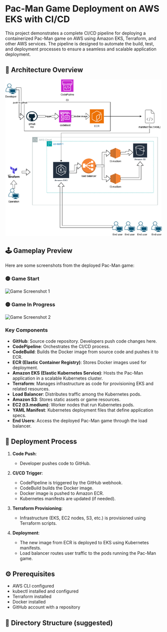 # Pac-Man Game Deployment on AWS EKS with CI/CD

This project demonstrates a complete CI/CD pipeline for deploying a containerized Pac-Man game on AWS using Amazon EKS, Terraform, and other AWS services. The pipeline is designed to automate the build, test, and deployment processes to ensure a seamless and scalable application deployment.

## 📌 Architecture Overview

![Architecture Diagram](./End%20Pro.drawio.png)

## 🕹️ Gameplay Preview

Here are some screenshots from the deployed Pac-Man game:

### 🟡 Game Start
![Game Screenshot 1](./images/Screenshot%202025-05-23%20110620.png)

### 🟡 Game In Progress
![Game Screenshot 2](./images/Screenshot%202025-05-23%20110654.png)

### Key Components

- **GitHub**: Source code repository. Developers push code changes here.
- **CodePipeline**: Orchestrates the CI/CD process.
- **CodeBuild**: Builds the Docker image from source code and pushes it to ECR.
- **ECR (Elastic Container Registry)**: Stores Docker images used for deployment.
- **Amazon EKS (Elastic Kubernetes Service)**: Hosts the Pac-Man application in a scalable Kubernetes cluster.
- **Terraform**: Manages infrastructure as code for provisioning EKS and related resources.
- **Load Balancer**: Distributes traffic among the Kubernetes pods.
- **Amazon S3**: Stores static assets or game resources.
- **EC2 (t3.medium)**: Worker nodes that run Kubernetes pods.
- **YAML Manifest**: Kubernetes deployment files that define application specs.
- **End Users**: Access the deployed Pac-Man game through the load balancer.

## 🚀 Deployment Process

1. **Code Push**:
   - Developer pushes code to GitHub.

2. **CI/CD Trigger**:
   - CodePipeline is triggered by the GitHub webhook.
   - CodeBuild builds the Docker image.
   - Docker image is pushed to Amazon ECR.
   - Kubernetes manifests are updated (if needed).

3. **Terraform Provisioning**:
   - Infrastructure (EKS, EC2 nodes, S3, etc.) is provisioned using Terraform scripts.

4. **Deployment**:
   - The new image from ECR is deployed to EKS using Kubernetes manifests.
   - Load balancer routes user traffic to the pods running the Pac-Man game.

## ⚙️ Prerequisites

- AWS CLI configured
- kubectl installed and configured
- Terraform installed
- Docker installed
- GitHub account with a repository

## 📁 Directory Structure (suggested)

